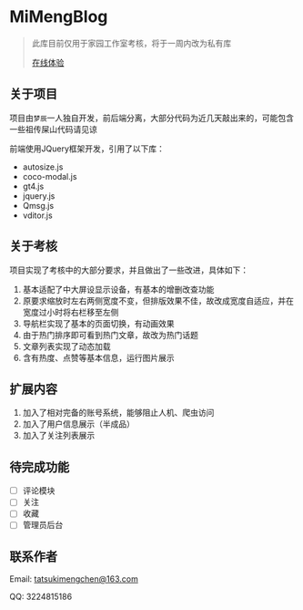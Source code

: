 # MiMengBlog

> 此库目前仅用于家园工作室考核，将于一周内改为私有库
>
> [在线体验](https://blog.mimeng.fun)

## 关于项目

项目由`梦辰`一人独自开发，前后端分离，大部分代码为近几天敲出来的，可能包含一些祖传屎山代码请见谅

前端使用JQuery框架开发，引用了以下库：

- autosize.js
- coco-modal.js
- gt4.js
- jquery.js
- Qmsg.js
- vditor.js

## 关于考核

项目实现了考核中的大部分要求，并且做出了一些改进，具体如下：

1. 基本适配了中大屏设显示设备，有基本的增删改查功能
2. 原要求缩放时左右两侧宽度不变，但排版效果不佳，故改成宽度自适应，并在宽度过小时将右栏移至左侧
3. 导航栏实现了基本的页面切换，有动画效果
4. 由于热门排序即可看到热门文章，故改为热门话题
5. 文章列表实现了动态加载
6. 含有热度、点赞等基本信息，运行图片展示

## 扩展内容

1. 加入了相对完备的账号系统，能够阻止人机、爬虫访问
2. 加入了用户信息展示（半成品）
3. 加入了关注列表展示

## 待完成功能

- [ ] 评论模块
- [ ] 关注
- [ ] 收藏
- [ ] 管理员后台

## 联系作者

Email: tatsukimengchen@163.com

QQ: 3224815186